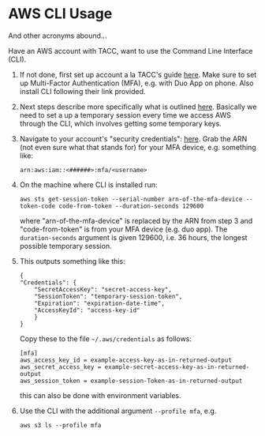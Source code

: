 # AWS CLI Usage

And other acronyms abound...

Have an AWS account with TACC, want to use the Command Line Interface (CLI).

1. If not done, first set up account a la TACC's guide
[here](https://frontera-portal.tacc.utexas.edu/user-guide/cloud/#amazon-web-services-aws).
    Make sure to set up Multi-Factor Authentication (MFA), e.g. with Duo App on
    phone. Also install CLI following their link provided.

2. Next steps describe more specifically what is outlined
   [here](https://aws.amazon.com/premiumsupport/knowledge-center/authenticate-mfa-cli/). Basically we need to set a up a temporary session every time we access AWS through the CLI, which involves getting some temporary keys.

3. Navigate to your account's "security credentials":
   [here](https://console.aws.amazon.com/iam/home?nc2=h_m_sc#/security_credentials).
    Grab the ARN (not even sure what that stands for) for your MFA device, e.g.
    something like:

    ```
    arn:aws:iam::<######>:mfa/<username>
    ```

4. On the machine where CLI is installed run:

    ```
    aws sts get-session-token --serial-number arn-of-the-mfa-device --token-code code-from-token --duration-seconds 129600
    ```

    where "arn-of-the-mfa-device" is replaced by the ARN from step 3 and
    "code-from-token" is from your MFA device (e.g. duo app).
    The `duration-seconds` argument is given 129600, i.e. 36 hours, the longest
    possible temporary session.

5. This outputs something like this:

    ```
    {
    "Credentials": {
        "SecretAccessKey": "secret-access-key",
        "SessionToken": "temporary-session-token",
        "Expiration": "expiration-date-time",
        "AccessKeyId": "access-key-id"
        }
    }
    ```
    Copy these to the file `~/.aws/credentials` as follows:

    ```
    [mfa]
    aws_access_key_id = example-access-key-as-in-returned-output
    aws_secret_access_key = example-secret-access-key-as-in-returned-output
    aws_session_token = example-session-Token-as-in-returned-output
    ```
    this can also be done with environment variables.

6. Use the CLI with the additional argument `--profile mfa`, e.g.

    ```
    aws s3 ls --profile mfa
    ```
